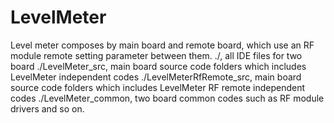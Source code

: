 # LevelMeter
Level meter composes by main board and remote board, which use an RF module remote setting parameter between them. 
./, all IDE files for two board
./LevelMeter_src, main board source code folders which includes LevelMeter independent codes 
./LevelMeterRfRemote_src, main board source code folders which includes LevelMeter RF remote independent codes
./LevelMeter_common, two board common codes such as RF module drivers and so on.